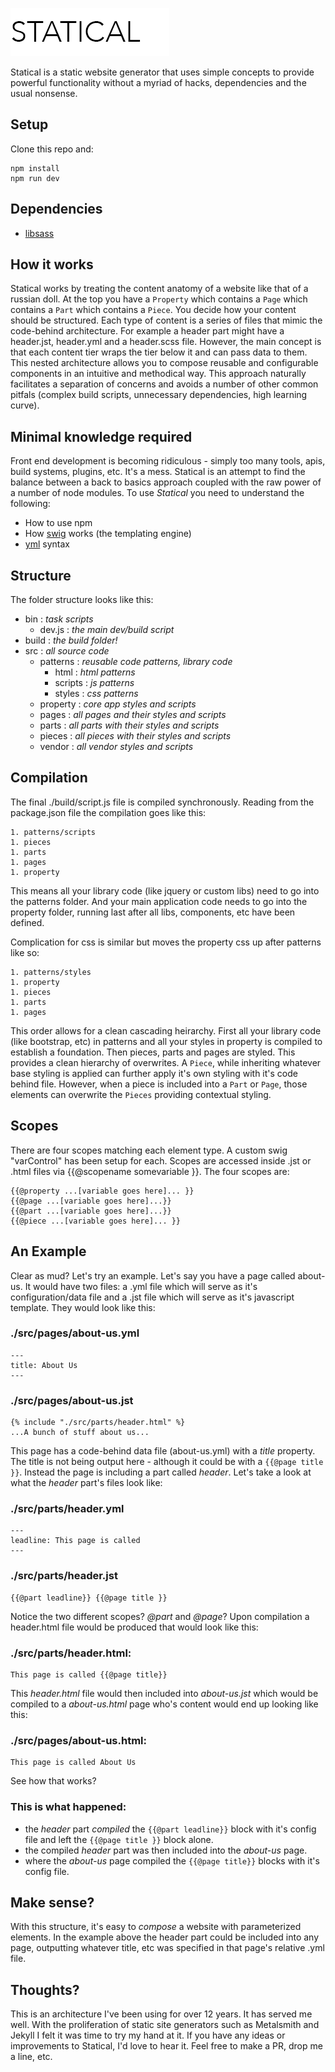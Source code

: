 ![Alt text](build/images/statical.png)


Statical is a static website generator that uses simple concepts to provide powerful functionality without a myriad of hacks, dependencies and the usual nonsense.

## Setup
Clone this repo and:

	npm install
	npm run dev

## Dependencies

* [libsass](https://github.com/sass/libsass)

## How it works
Statical works by treating the content anatomy of a website like that of a russian doll. At the top you have a `Property` which contains a `Page` which contains a `Part` which contains a `Piece`. You decide how your content should be structured. Each type of content is a series of files that mimic the code-behind architecture. For example a header part might have a header.jst, header.yml and a header.scss file. However, the main concept is that each content tier wraps the tier below it and can pass data to them. This nested architecture allows you to compose reusable and configurable components in an intuitive and methodical way. This approach naturally facilitates a separation of concerns and avoids a number of other common pitfals (complex build scripts, unnecessary dependencies, high learning curve).

## Minimal knowledge required
Front end development is becoming ridiculous - simply too many tools, apis, build systems, plugins, etc. It's a mess. Statical is an attempt to find the balance between a back to basics approach coupled with the raw power of a number of node modules. To use *Statical* you need to understand the following: 

- How to use npm
- How [swig](http://paularmstrong.github.io/swig/) works (the templating engine)
- [yml](http://www.yaml.org/start.html) syntax

## Structure
The folder structure looks like this:

- bin : _task scripts_
	- dev.js : _the main dev/build script_
- build : _the build folder!_
- src : _all source code_
	- patterns : _reusable code patterns, library code_
		- html : _html patterns_
		- scripts : _js patterns_
		- styles : _css patterns_
	- property : _core app styles and scripts_
	- pages : _all pages and their styles and scripts_
	- parts : _all parts with their styles and scripts_
	- pieces : _all pieces with their styles and scripts_
	- vendor : _all vendor styles and scripts_

## Compilation
The final ./build/script.js file is compiled synchronously. Reading from the package.json file the compilation goes like this:

	1. patterns/scripts
	1. pieces
	1. parts
	1. pages
	1. property

This means all your library code (like jquery or custom libs) need to go into the patterns folder. And your main application code needs to go into the property folder, running last after all libs, components, etc have been defined. 

Complication for css is similar but moves the property css up after patterns like so:

	1. patterns/styles
	1. property
	1. pieces
	1. parts
	1. pages

This order allows for a clean cascading heirarchy. First all your library code (like bootstrap, etc) in patterns and all your styles in property is compiled to establish a foundation. Then pieces, parts and pages are styled. This provides a clean hierarchy of overwrites. A `Piece`, while inheriting whatever base styling is applied can further apply it's own styling with it's code behind file. However, when a piece is included into a `Part` or `Page`, those elements can overwrite the `Pieces` providing contextual styling.

## Scopes
There are four scopes matching each element type. A custom swig "varControl" has been setup for each. Scopes are accessed inside .jst or .html files via {{@scopename somevariable }}. The four scopes are:

	{{@property ...[variable goes here]... }}
	{{@page ...[variable goes here]...}}
	{{@part ...[variable goes here]...}}
	{{@piece ...[variable goes here]... }}

## An Example
Clear as mud? Let's try an example. Let's say you have a page called about-us. It would have two files: a .yml file which will serve as it's configuration/data file and a .jst file which will serve as it's javascript template. They would look like this:

### ./src/pages/about-us.yml
	
	---
	title: About Us
	---

### ./src/pages/about-us.jst

	{% include "./src/parts/header.html" %}
	...A bunch of stuff about us...

This page has a code-behind data file (about-us.yml) with a *title* property. The title is not being output here - although it could be with a `{{@page title }}`. Instead the page is including a part called *header*. Let's take a look at what the *header* part's files look like:

### ./src/parts/header.yml

	---
	leadline: This page is called 
	---

### ./src/parts/header.jst

	{{@part leadline}} {{@page title }}

Notice the two different scopes? *@part* and *@page*? Upon compilation a header.html file would be produced that would look like this:

### ./src/parts/header.html:

	This page is called {{@page title}}

This *header.html* file would then included into *about-us.jst* which would be compiled to a *about-us.html* page who's content would end up looking like this:

### ./src/pages/about-us.html:

	This page is called About Us

See how that works?

### This is what happened:

- the *header* part *compiled* the `{{@part leadline}}` block with it's config file and left the `{{@page title }}` block alone.
- the compiled *header* part was then included into the *about-us* page.
- where the *about-us* page compiled the `{{@page title}}` blocks with it's config file.

## Make sense?
With this structure, it's easy to *compose* a website with parameterized elements. In the example above the header part could be included into any page, outputting whatever title, etc was specified in that page's relative .yml file.

## Thoughts?
This is an architecture I've been using for over 12 years. It has served me well. With the proliferation of static site generators such as Metalsmith and Jekyll I felt it was time to try my hand at it. If you have any ideas or improvements to Statical, I'd love to hear it. Feel free to make a PR, drop me a line, etc.

